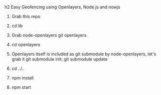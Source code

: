 h2 Easy Geofencing using Openlayers, Node.js and nowjs

1. Grab this repo

2. cd lib

3. Grab node-openlayers
    git <node-openlayers> openlayers

4. cd openlayers

5. Openlayers itself is included as git submodule by node-openlayers, let's grab it
    git submodule init; git submodule update

6. cd ../..

7. npm install

8. npm start
